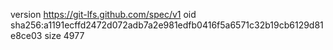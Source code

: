 version https://git-lfs.github.com/spec/v1
oid sha256:a1191ecffd2472d072adb7a2e981edfb0416f5a6571c32b19cb6129d81e8ce03
size 4977
